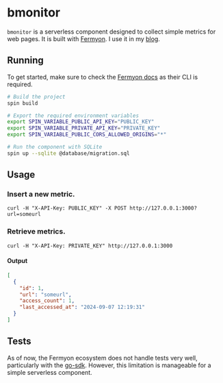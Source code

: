 # bmonitor

`bmonitor` is a serverless component designed to collect simple metrics for web pages. It is built with [Fermyon](https://www.fermyon.com/). I use it in my [blog](https://gabefiori.vercel.app/).

## Running
To get started, make sure to check the [Fermyon docs](https://developer.fermyon.com/spin/v2/quickstart) as their CLI is required.

```sh
# Build the project
spin build

# Export the required environment variables
export SPIN_VARIABLE_PUBLIC_API_KEY="PUBLIC_KEY"
export SPIN_VARIABLE_PRIVATE_API_KEY="PRIVATE_KEY" 
export SPIN_VARIABLE_PUBLIC_CORS_ALLOWED_ORIGINS="*"

# Run the component with SQLite
spin up --sqlite @database/migration.sql
```

## Usage
### Insert a new metric.
```
curl -H "X-API-Key: PUBLIC_KEY" -X POST http://127.0.0.1:3000?url=someurl
```

### Retrieve metrics.
```
curl -H "X-API-Key: PRIVATE_KEY" http://127.0.0.1:3000
```

#### Output
```json
[
  {
    "id": 1,
    "url": "someurl",
    "access_count": 1,
    "last_accessed_at": "2024-09-07 12:19:31"
  }
]
```

## Tests
As of now, the Fermyon ecosystem does not handle tests very well, particularly with the [go-sdk](https://github.com/fermyon/spin-go-sdk). However, this limitation is manageable for a simple serverless component.
